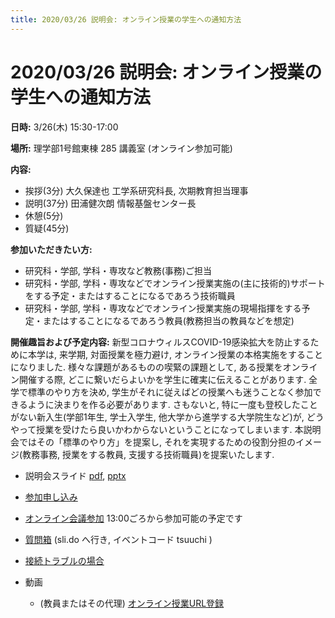 ```yaml
---
title: 2020/03/26 説明会: オンライン授業の学生への通知方法
---
```


# 2020/03/26  説明会: オンライン授業の学生への通知方法

**日時:** 3/26(木) 15:30-17:00 

**場所:** 理学部1号館東棟 285 講義室 (オンライン参加可能)

**内容:**
 * 挨拶(3分) 大久保達也 工学系研究科長, 次期教育担当理事
 * 説明(37分) 田浦健次朗 情報基盤センター長
 * 休憩(5分)
 * 質疑(45分) 

**参加いただきたい方:**
 * 研究科・学部, 学科・専攻など教務(事務)ご担当
 * 研究科・学部, 学科・専攻などでオンライン授業実施の(主に技術的)サポートをする予定・またはすることになるであろう技術職員
 * 研究科・学部, 学科・専攻などでオンライン授業実施の現場指揮をする予定・またはすることになるであろう教員(教務担当の教員などを想定)

**開催趣旨および予定内容:** 新型コロナウィルスCOVID-19感染拡大を防止するために本学は, 来学期, 対面授業を極力避け, オンライン授業の本格実施をすることになりました. 様々な課題があるものの喫緊の課題として, ある授業をオンライン開催する際, どこに繋いだらよいかを学生に確実に伝えることがあります. 全学で標準のやり方を決め, 学生がそれに従えばどの授業へも迷うことなく参加できるように決まりを作る必要があります. さもないと, 特に一度も登校したことがない新入生(学部1年生, 学士入学生, 他大学から進学する大学院生など)が, どうやって授業を受けたら良いかわからないということになってしまいます. 本説明会ではその「標準のやり方」を提案し, それを実現するための役割分担のイメージ(教務事務, 授業をする教員, 支援する技術職員)を提案いたします. 

* 説明会スライド [pdf](notification.pdf), [pptx](notification.pptx)
* [参加申し込み](https://tinyurl.com/vzfpuv8)
* [オンライン会議参加](https://tinyurl.com/sfru5xl) 13:00ごろから参加可能の予定です
* [質問箱](https://admin.sli.do/event/5lger88n/questions) (sli.do へ行き, イベントコード tsuuchi )
* [接続トラブルの場合](https://tinyurl.com/rpf3brz)

* 動画
  * (教員またはその代理) [オンライン授業URL登録](https://youtu.be/rlHrutdrjbo)
  

<!--
* [UTokyo AccountでExcelシートへアクセスする実験](https://univtokyo-my.sharepoint.com/:x:/g/personal/2615215597_utac_u-tokyo_ac_jp/EZN59-QgxfpHg7NX8Vc89wsBVE5wxTBpno2Z05UCwbkLUA?e=FaRkgq)
-->

